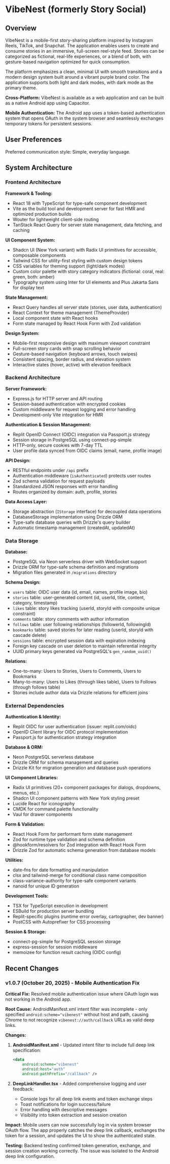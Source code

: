 # VibeNest (formerly Story Social)

## Overview

VibeNest is a mobile-first story-sharing platform inspired by Instagram Reels, TikTok, and Snapchat. The application enables users to create and consume stories in an immersive, full-screen reel-style feed. Stories can be categorized as fictional, real-life experiences, or a blend of both, with gesture-based navigation optimized for quick consumption.

The platform emphasizes a clean, minimal UI with smooth transitions and a modern design system built around a vibrant purple brand color. The application supports both light and dark modes, with dark mode as the primary theme.

**Cross-Platform:** VibeNest is available as a web application and can be built as a native Android app using Capacitor.

**Mobile Authentication:** The Android app uses a token-based authentication system that opens OAuth in the system browser and seamlessly exchanges temporary tokens for persistent sessions.

## User Preferences

Preferred communication style: Simple, everyday language.

## System Architecture

### Frontend Architecture

**Framework & Tooling:**
- React 18 with TypeScript for type-safe component development
- Vite as the build tool and development server for fast HMR and optimized production builds
- Wouter for lightweight client-side routing
- TanStack React Query for server state management, data fetching, and caching

**UI Component System:**
- Shadcn UI (New York variant) with Radix UI primitives for accessible, composable components
- Tailwind CSS for utility-first styling with custom design tokens
- CSS variables for theming support (light/dark modes)
- Custom color palette with story category indicators (fictional: coral, real: green, both: amber)
- Typography system using Inter for UI elements and Plus Jakarta Sans for display text

**State Management:**
- React Query handles all server state (stories, user data, authentication)
- React Context for theme management (ThemeProvider)
- Local component state with React hooks
- Form state managed by React Hook Form with Zod validation

**Design System:**
- Mobile-first responsive design with maximum viewport constraint
- Full-screen story cards with snap scrolling behavior
- Gesture-based navigation (keyboard arrows, touch swipes)
- Consistent spacing, border radius, and elevation system
- Interactive states (hover, active) with elevation feedback

### Backend Architecture

**Server Framework:**
- Express.js for HTTP server and API routing
- Session-based authentication with encrypted cookies
- Custom middleware for request logging and error handling
- Development-only Vite integration for HMR

**Authentication & Session Management:**
- Replit OpenID Connect (OIDC) integration via Passport.js strategy
- Session storage in PostgreSQL using connect-pg-simple
- HTTP-only, secure cookies with 7-day TTL
- User profile data synced from OIDC claims (email, name, profile image)

**API Design:**
- RESTful endpoints under `/api` prefix
- Authentication middleware (`isAuthenticated`) protects user routes
- Zod schema validation for request payloads
- Standardized JSON responses with error handling
- Routes organized by domain: auth, profile, stories

**Data Access Layer:**
- Storage abstraction (`IStorage` interface) for decoupled data operations
- DatabaseStorage implementation using Drizzle ORM
- Type-safe database queries with Drizzle's query builder
- Automatic timestamp management (createdAt, updatedAt)

### Data Storage

**Database:**
- PostgreSQL via Neon serverless driver with WebSocket support
- Drizzle ORM for type-safe schema definition and migrations
- Migration files generated in `/migrations` directory

**Schema Design:**
- `users` table: OIDC user data (id, email, names, profile image, bio)
- `stories` table: user-generated content (id, userId, title, content, category, timestamp)
- `likes` table: story likes tracking (userId, storyId with composite unique constraint)
- `comments` table: story comments with author information
- `follows` table: user following relationships (followerId, followingId)
- `bookmarks` table: saved stories for later reading (userId, storyId with cascade delete)
- `sessions` table: encrypted session data with expiration indexing
- Foreign key cascade on user deletion to maintain referential integrity
- UUID primary keys generated via PostgreSQL's `gen_random_uuid()`

**Relations:**
- One-to-many: Users to Stories, Users to Comments, Users to Bookmarks
- Many-to-many: Users to Likes (through likes table), Users to Follows (through follows table)
- Stories include author data via Drizzle relations for efficient joins

### External Dependencies

**Authentication & Identity:**
- Replit OIDC for user authentication (issuer: replit.com/oidc)
- OpenID Client library for OIDC protocol implementation
- Passport.js for authentication strategy integration

**Database & ORM:**
- Neon PostgreSQL serverless database
- Drizzle ORM for schema management and queries
- Drizzle Kit for migration generation and database push operations

**UI Component Libraries:**
- Radix UI primitives (20+ component packages for dialogs, dropdowns, menus, etc.)
- Shadcn UI component patterns with New York styling preset
- Lucide React for iconography
- CMDK for command palette functionality
- Vaul for drawer components

**Form & Validation:**
- React Hook Form for performant form state management
- Zod for runtime type validation and schema definition
- @hookform/resolvers for Zod integration with React Hook Form
- Drizzle Zod for automatic schema generation from database models

**Utilities:**
- date-fns for date formatting and manipulation
- clsx and tailwind-merge for conditional class name composition
- class-variance-authority for type-safe component variants
- nanoid for unique ID generation

**Development Tools:**
- TSX for TypeScript execution in development
- ESBuild for production server bundling
- Replit-specific plugins (runtime error overlay, cartographer, dev banner)
- PostCSS with Autoprefixer for CSS processing

**Session & Storage:**
- connect-pg-simple for PostgreSQL session storage
- express-session for session middleware
- memoizee for function result caching (OIDC config)

## Recent Changes

### v1.0.7 (October 20, 2025) - Mobile Authentication Fix
**Critical Fix:** Resolved mobile authentication issue where OAuth login was not working in the Android app.

**Root Cause:** AndroidManifest.xml intent filter was incomplete - only specified `android:scheme="vibenest"` without host and path, causing Chrome to not recognize `vibenest://auth/callback` URLs as valid deep links.

**Changes:**
1. **AndroidManifest.xml** - Updated intent filter to include full deep link specification:
   ```xml
   <data 
       android:scheme="vibenest" 
       android:host="auth" 
       android:pathPrefix="/callback" />
   ```

2. **DeepLinkHandler.tsx** - Added comprehensive logging and user feedback:
   - Console logs for all deep link events and token exchange steps
   - Toast notifications for login success/failure
   - Error handling with descriptive messages
   - Visibility into token extraction and session creation

**Impact:** Mobile users can now successfully log in via system browser OAuth flow. The app properly catches the deep link callback, exchanges the token for a session, and updates the UI to show the authenticated state.

**Testing:** Backend testing confirmed token generation, exchange, and session creation working correctly. The issue was isolated to the Android deep link configuration.